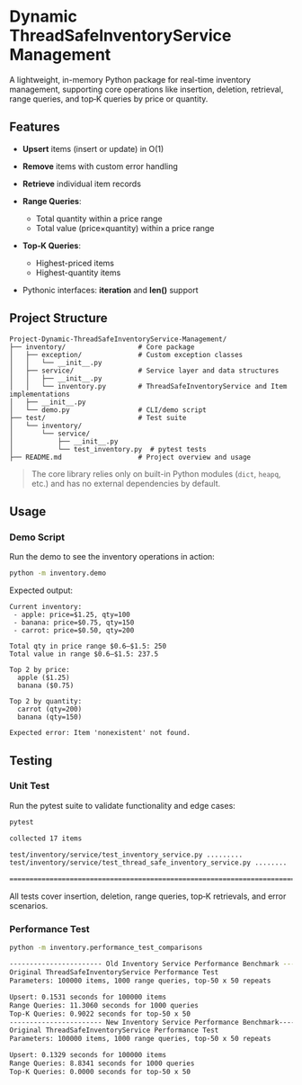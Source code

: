 # Dynamic ThreadSafeInventoryService Management

A lightweight, in-memory Python package for real-time inventory management, supporting core operations like insertion, deletion, retrieval, range queries, and top‑K queries by price or quantity.

## Features

* **Upsert** items (insert or update) in O(1)
* **Remove** items with custom error handling
* **Retrieve** individual item records
* **Range Queries**:

  * Total quantity within a price range
  * Total value (price×quantity) within a price range
* **Top‑K Queries**:

  * Highest-priced items
  * Highest-quantity items
* Pythonic interfaces: **iteration** and **len()** support

## Project Structure

```
Project-Dynamic-ThreadSafeInventoryService-Management/
├── inventory/                  # Core package
│   ├── exception/              # Custom exception classes
│   │   └── __init__.py
│   ├── service/                # Service layer and data structures
│   │   ├── __init__.py
│   │   └── inventory.py        # ThreadSafeInventoryService and Item implementations
│   ├── __init__.py
│   └── demo.py                 # CLI/demo script
├── test/                       # Test suite
│   └── inventory/
│       └── service/
│           ├── __init__.py
│           └── test_inventory.py  # pytest tests
├── README.md                   # Project overview and usage
```

> The core library relies only on built-in Python modules (`dict`, `heapq`, etc.) and has no external dependencies by default.

## Usage

### Demo Script

Run the demo to see the inventory operations in action:

```bash
python -m inventory.demo
```

Expected output:

```
Current inventory:
 - apple: price=$1.25, qty=100
 - banana: price=$0.75, qty=150
 - carrot: price=$0.50, qty=200

Total qty in price range $0.6–$1.5: 250
Total value in range $0.6–$1.5: 237.5

Top 2 by price:
  apple ($1.25)
  banana ($0.75)

Top 2 by quantity:
  carrot (qty=200)
  banana (qty=150)

Expected error: Item 'nonexistent' not found.
```


## Testing

### Unit Test
Run the pytest suite to validate functionality and edge cases:

```bash
pytest 

collected 17 items                                                                                                                                                                  

test/inventory/service/test_inventory_service.py .........                                                                                                                    [ 52%]
test/inventory/service/test_thread_safe_inventory_service.py ........                                                                                                         [100%]

================================================================================ 17 passed in 0.04s =================================================================================
```

All tests cover insertion, deletion, range queries, top‑K retrievals, and error scenarios.

### Performance Test

```bash
python -m inventory.performance_test_comparisons

----------------------- Old Inventory Service Performance Benchmark --------------------------
Original ThreadSafeInventoryService Performance Test
Parameters: 100000 items, 1000 range queries, top-50 x 50 repeats

Upsert: 0.1531 seconds for 100000 items
Range Queries: 11.3060 seconds for 1000 queries
Top-K Queries: 0.9022 seconds for top-50 x 50
----------------------- New Inventory Service Performance Benchmark--------------------------
Original ThreadSafeInventoryService Performance Test
Parameters: 100000 items, 1000 range queries, top-50 x 50 repeats

Upsert: 0.1329 seconds for 100000 items
Range Queries: 8.8341 seconds for 1000 queries
Top-K Queries: 0.0000 seconds for top-50 x 50
```
